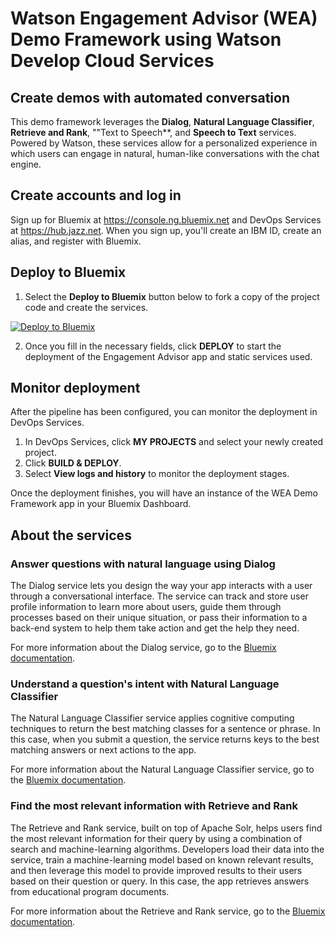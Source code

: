 # Watson Engagement Advisor (WEA) Demo Framework using Watson Develop Cloud Services

## Create demos with automated conversation
This demo framework leverages the **Dialog**, **Natural Language Classifier**, **Retrieve and Rank**, ""Text to Speech**, and **Speech to Text** services. Powered by Watson, these services allow for a personalized experience in which users can engage in natural, human-like conversations with the chat engine.

## Create accounts and log in

Sign up for Bluemix at https://console.ng.bluemix.net and DevOps Services at https://hub.jazz.net.
When you sign up, you'll create an IBM ID, create an alias, and register with Bluemix.

## Deploy to Bluemix

1. Select the **Deploy to Bluemix** button below to fork a copy of the project code and create the services.

  [![Deploy to Bluemix](https://bluemix.net/deploy/button.png)](https://bluemix.net/deploy?repository=https://github.com/dsayers/watson-chat-orchestrator-aug-2016.git)

2.  Once you fill in the necessary fields, click **DEPLOY** to start the deployment of the Engagement Advisor app and static services used.

## Monitor deployment

After the pipeline has been configured, you can monitor the deployment in DevOps Services.

1. In DevOps Services, click **MY PROJECTS** and select your newly created project.
2. Click **BUILD & DEPLOY**.
3. Select **View logs and history** to monitor the deployment stages.

Once the deployment finishes, you will have an instance of the WEA Demo Framework app in your Bluemix Dashboard.

## About the services

### Answer questions with natural language using Dialog
The Dialog service lets you  design the way your app interacts with a user through a conversational interface. The service can track and store user profile information to learn more about users, guide them through processes based on their unique situation, or pass their information to a back-end system to help them take action and get the help they need.

For more information about the Dialog service, go to the [Bluemix documentation](https://www.ng.bluemix.net/docs/services/Dialog/index.html).

### Understand a question's intent with Natural Language Classifier
The Natural Language Classifier service applies cognitive computing techniques to return the best matching classes for a sentence or phrase. In this case, when you submit a question, the service returns keys to the best matching answers or next actions to the app.

For more information about the Natural Language Classifier service, go to the [Bluemix documentation](https://www.ng.bluemix.net/docs/services/NaturalLanguageClassifier/index.html).

### Find the most relevant information with Retrieve and Rank
The Retrieve and Rank service, built on top of Apache Solr,  helps users find the most relevant information for their query by using a combination of search and machine-learning algorithms. Developers load their data into the service, train a machine-learning model based on known relevant results, and then leverage this model to provide improved results to their users based on their question or query. In this case, the app retrieves answers from educational program documents.

For more information about the Retrieve and Rank service, go to the [Bluemix documentation](https://www.ng.bluemix.net/docs/services/RetrieveandRank/index.html).
